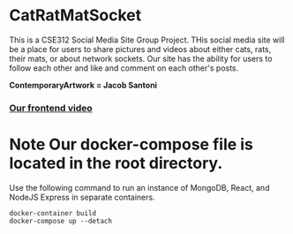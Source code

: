 # CatRatMatSocket
This is a CSE312 Social Media Site Group Project. THis social media site will be a place for users to share pictures and videos about either cats, rats, their mats, or about network sockets. Our site has the ability for users to follow each other and like and comment on each other's posts. 

**ContemporaryArtwork = Jacob Santoni**

### [Our frontend video][frontend-vid]


# Note Our docker-compose file is located in the root directory. 
Use the following command to run an instance of MongoDB, React, and NodeJS Express in separate containers.
```
docker-container build
docker-compose up --detach
```

[frontend-vid]: https://youtu.be/1UMlBIyqAlE
